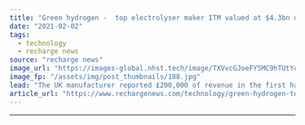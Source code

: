```yaml
---
title: "Green hydrogen -  top electrolyser maker ITM valued at $4.3bn despite six-figure revenues"
date: "2021-02-02"
tags: 
  - technology
  - recharge news
source: "recharge news"
image_url: "https://images-global.nhst.tech/image/TXVvcGJoeFY5MC9hTUtYcGdJSnVLdFJELy9wZU1HQWcxNXBhck9KYUpEcz0=/nhst/binary/0c0839153f5ecff791ce2cfd0ba30d00"
image_fp: "/assets/img/post_thumbnails/188.jpg"
lead: "The UK manufacturer reported £200,000 of revenue in the first half of 2020, but has cash reserves of £187m as it prepares for market expansion"
article_url: "https://www.rechargenews.com/technology/green-hydrogen-top-electrolyser-maker-itm-valued-at-4-3bn-despite-six-figure-revenues/2-1-956003"
---
```


---
